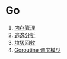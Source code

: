 # Go

1. [内存管理](./memory_management.md)
2. [逃逸分析](./escape_analysis.md)
2. [垃圾回收](./gc.md)
2. [Goroutine 调度模型](./scheduling.md)
